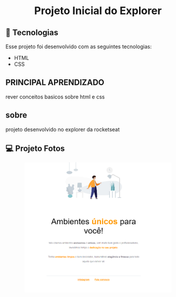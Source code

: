 <h1 align="center">Projeto Inicial do Explorer
</h1>

## 🚀 Tecnologias

Esse projeto foi desenvolvido com as seguintes tecnologias:

- HTML
- CSS

## PRINCIPAL APRENDIZADO
rever conceitos basicos sobre html e css

## sobre
projeto desenvolvido no explorer da rocketseat

## 💻 Projeto Fotos

<p align="center">
 <img width="400px" alt="tema dark escuro" src="./images//img-project.png" />
</p>